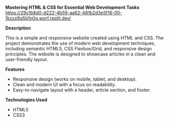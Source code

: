**Mastering HTML & CSS for Essential Web Development Tasks**
<br>
https://29c1b8d0-d222-4b59-aa62-481b2d3e5f16-00-1kzzz8g5b1n0g.worf.replit.dev/

**Description**

This is a simple and responsive website created using HTML and CSS. The project demonstrates the use of modern web development techniques, including semantic HTML5, CSS Flexbox/Grid, and responsive design principles. The website is designed to showcase articles in a clean and user-friendly layout.

**Features** 

   * Responsive design (works on mobile, tablet, and desktop).
   * Clean and modern UI with a focus on readability.
   * Easy-to-navigate layout with a header, article section, and footer.

**Technologies Used**
   * HTML5
   * CSS3
